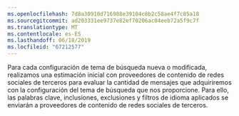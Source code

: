 ```yaml
---
ms.openlocfilehash: 7d8a30910d716988e39104c8b2c58ae4f7c85a18
ms.sourcegitcommit: ad203331ee9737e82ef70206ac04eeb72a5f9c7f
ms.translationtype: MT
ms.contentlocale: es-ES
ms.lasthandoff: 06/18/2019
ms.locfileid: "67212577"
---
```

Para cada configuración de tema de búsqueda nueva o modificada, realizamos una estimación inicial con proveedores de contenido de redes sociales de terceros para evaluar la cantidad de mensajes que adquiriremos con la configuración del tema de búsqueda que nos proporcione. Para ello, las palabras clave, inclusiones, exclusiones y filtros de idioma aplicados se enviarán a proveedores de contenido de redes sociales de terceros.